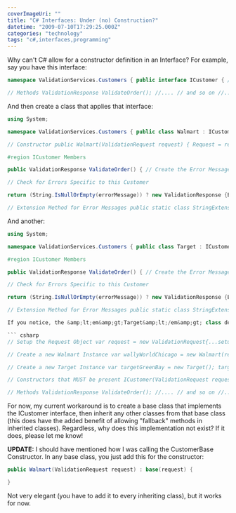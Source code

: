 ```yaml
---
coverImageUri: ""
title: "C# Interfaces: Under (no) Construction?"
datetime: "2009-07-10T17:29:25.000Z"
categories: "technology"
tags: "c#,interfaces,programming"
---
```


Why can't C# allow for a constructor definition in an Interface? For example, say you have this interface:

``` csharp
namespace ValidationServices.Customers { public interface ICustomer { // Properties ValidationRequest Request{ get; set;}

// Methods ValidationResponse ValidateOrder(); //.... // and so on //.... } }
```

And then create a class that applies that interface:

``` csharp
using System;

namespace ValidationServices.Customers { public class Walmart : ICustomer { // Properties public ValidationRequest Request { get; set; }

// Constructor public Walmart(ValidationRequest request) { Request = request; }

#region ICustomer Members

public ValidationResponse ValidateOrder() { // Create the Error Message var errorMessage = string.Empty; // Default Return

// Check for Errors Specific to this Customer

return (String.IsNullOrEmpty(errorMessage)) ? new ValidationResponse {ErrorMessage = errorMessage, StatusCode = &amp;quot;OK&amp;quot;} : new ValidationResponse {ErrorMessage = errorMessage, StatusCode = &amp;quot;Fail&amp;quot;}; } #endregion }

// Extension Method for Error Messages public static class StringExtensions { public static void AddToErrorMessage(this string s, string newError) { s += &amp;quot;\\n&amp;quot; + newError; } } }
```

And another:

``` csharp
using System;

namespace ValidationServices.Customers { public class Target : ICustomer { // Properties public ValidationRequest Request { get; set; }

#region ICustomer Members

public ValidationResponse ValidateOrder() { // Create the Error Message var errorMessage = string.Empty; // Default Return

// Check for Errors Specific to this Customer

return (String.IsNullOrEmpty(errorMessage)) ? new ValidationResponse {ErrorMessage = errorMessage, StatusCode = &amp;quot;OK&amp;quot;} : new ValidationResponse {ErrorMessage = errorMessage, StatusCode = &amp;quot;Fail&amp;quot;}; } #endregion }

// Extension Method for Error Messages public static class StringExtensions { public static void AddToErrorMessage(this string s, string newError) { s += &amp;quot;\\n&amp;quot; + newError; } } }{/csharp\]

If you notice, the &amp;lt;em&amp;gt;Target&amp;lt;/em&amp;gt; class does &amp;lt;strong&amp;gt;not&amp;lt;/strong&amp;gt; implement a constructor. As such, a value is never assigned to the &amp;lt;em&amp;gt;Request&amp;lt;/em&amp;gt; property. It also means that the &amp;lt;em&amp;gt;Target&amp;lt;/em&amp;gt; object would need to be initialized differently if you wanted the same results as the &amp;lt;em&amp;gt;Walmart&amp;lt;/em&amp;gt; class:

``` csharp
// Setup the Request Object var request = new ValidationRequest{...setup properties here..};

// Create a new Walmart Instance var wallyWorldChicago = new Walmart(request);

// Create a new Target Instance var targetGreenBay = new Target(); targetGreenBay.Request = new ValidationRequest{...setup properties here...};&amp;lt;/pre&amp;gt;&amp;lt;p&amp;gt;If there were a way to &amp;lt;strong&amp;gt;force&amp;lt;/strong&amp;gt; a constructor onto these classes, such as through the interface, it would make this process much more standard. My (ideal) implmentation would be a quick change to the original interface:&amp;lt;/p&amp;gt; &amp;lt;pre lang=&amp;quot;csharp&amp;quot; line=&amp;quot;1&amp;quot;&amp;gt;namespace ValidationServices.Customers { public interface ICustomer { // Properties ValidationRequest Request{ get; set;}

// Constructors that MUST be present ICustomer(ValidationRequest request);

// Methods ValidationResponse ValidateOrder(); //.... // and so on //.... } }
```

For now, my current workaround is to create a base class that implements the ICustomer interface, then inherit any other classes from that base class (this does have the added benefit of allowing "fallback" methods in inherited classes). Regardless, why does this implementation not exist? If it does, please let me know!

**UPDATE:** I should have mentioned how I was calling the CustomerBase Constructor. In any base class, you just add this for the constructor:

``` csharp
public Walmart(ValidationRequest request) : base(request) {

}
```

Not very elegant (you have to add it to every inheriting class), but it works for now.
